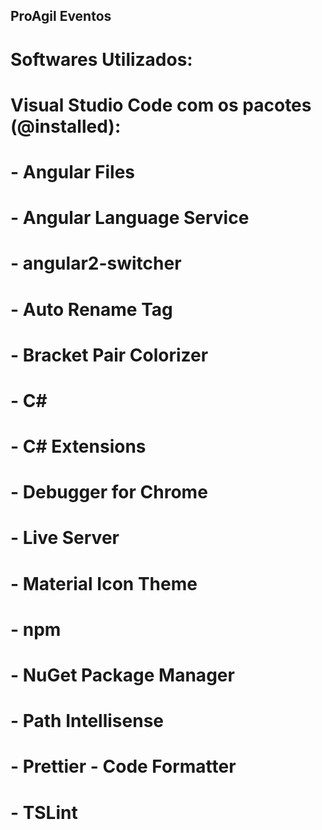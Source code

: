 ## ProAgil Eventos

# Softwares Utilizados:
# Visual Studio Code com os pacotes (@installed):
# - Angular Files
# - Angular Language Service
# - angular2-switcher
# - Auto Rename Tag
# - Bracket Pair Colorizer
# - C#
# - C# Extensions
# - Debugger for Chrome
# - Live Server
# - Material Icon Theme
# - npm
# - NuGet Package Manager
# - Path Intellisense
# - Prettier - Code Formatter
# - TSLint
